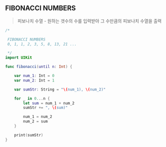 ## FIBONACCI NUMBERS
> 피보나치 수열 - 원하는 갯수의 수를 입력받아 그 수만큼의 피보나치 수열을 출력

```swift
/*

 FIBONACCI NUMBERS
 0, 1, 1, 2, 3, 5, 8, 13, 21 ...

 */
import UIKit

func fibonacci(until n: Int) {

    var num_1: Int = 0
    var num_2: Int = 1

    var sumStr: String = "\(num_1), \(num_2)"

    for _ in 0...n {
        let sum = num_1 + num_2
        sumStr += ", \(sum)"

        num_1 = num_2
        num_2 = sum
    }

    print(sumStr)
}
```
